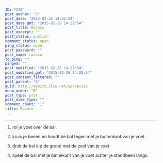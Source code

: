 ```yaml
---
ID: "210"
post_author: "3"
post_date: "2015-02-26 14:22:54"
post_date_gmt: "2015-02-26 14:22:54"
post_title: Rococo
post_excerpt: ""
post_status: publish
comment_status: open
ping_status: open
post_password: ""
post_name: rococo
to_ping: ""
pinged: ""
post_modified: "2015-02-26 14:22:54"
post_modified_gmt: "2015-02-26 14:22:54"
post_content_filtered: ""
post_parent: "0"
guid: http://sebito.iliu.net/wp/?p=210
menu_order: "0"
post_type: post
post_mime_type: ""
comment_count: "1"
title: Rococo
...
```

---

1.  rol je voet over de bal.

2.  kruis je benen en houdt de bal tegen met je buitenkant van je voet.

3.  druk de bal oip de grond met de zool van je voet.

4.  speel de bal met je binnekant van je voet achter je standbeen langs.
